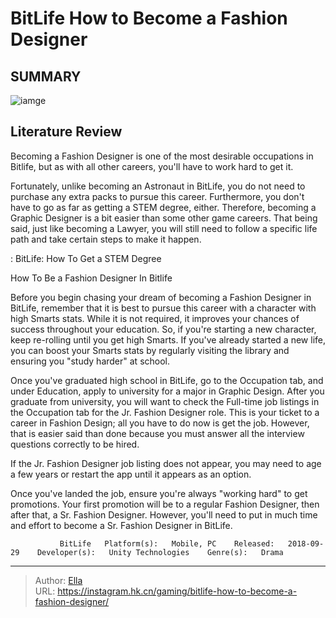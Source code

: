 # BitLife How to Become a Fashion Designer


## SUMMARY 

![iamge](https://static1.srcdn.com/wordpress/wp-content/uploads/2023/11/bitlife-how-to-become-a-fashion-designer.jpg)

## Literature Review

Becoming a Fashion Designer is one of the most desirable occupations in Bitlife, but as with all other careers, you&#39;ll have to work hard to get it.





Fortunately, unlike becoming an Astronaut in BitLife, you do not need to purchase any extra packs to pursue this career. Furthermore, you don&#39;t have to go as far as getting a STEM degree, either. Therefore, becoming a Graphic Designer is a bit easier than some other game careers. That being said, just like becoming a Lawyer, you will still need to follow a specific life path and take certain steps to make it happen.




 : BitLife: How To Get a STEM Degree


 How To Be a Fashion Designer In Bitlife 
          

Before you begin chasing your dream of becoming a Fashion Designer in BitLife, remember that it is best to pursue this career with a character with high Smarts stats. While it is not required, it improves your chances of success throughout your education. So, if you&#39;re starting a new character, keep re-rolling until you get high Smarts. If you&#39;ve already started a new life, you can boost your Smarts stats by regularly visiting the library and ensuring you &#34;study harder&#34; at school.

Once you&#39;ve graduated high school in BitLife, go to the Occupation tab, and under Education, apply to university for a major in Graphic Design. After you graduate from university, you will want to check the Full-time job listings in the Occupation tab for the Jr. Fashion Designer role. This is your ticket to a career in Fashion Design; all you have to do now is get the job. However, that is easier said than done because you must answer all the interview questions correctly to be hired.






If the Jr. Fashion Designer job listing does not appear, you may need to age a few years or restart the app until it appears as an option.




Once you&#39;ve landed the job, ensure you&#39;re always &#34;working hard&#34; to get promotions. Your first promotion will be to a regular Fashion Designer, then after that, a Sr. Fashion Designer. However, you&#39;ll need to put in much time and effort to become a Sr. Fashion Designer in BitLife.

               BitLife   Platform(s):   Mobile, PC    Released:   2018-09-29    Developer(s):   Unity Technologies    Genre(s):   Drama      

---

> Author: [Ella](https://instagram.hk.cn/)  
> URL: https://instagram.hk.cn/gaming/bitlife-how-to-become-a-fashion-designer/  

